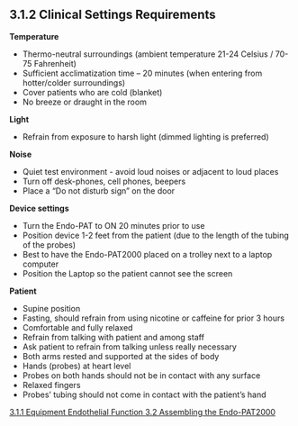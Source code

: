 ## 3.1.2 Clinical Settings Requirements

**Temperature**

* Thermo-neutral surroundings (ambient temperature 21-24 Celsius / 70-75 Fahrenheit)
* Sufficient acclimatization time – 20 minutes (when entering from hotter/colder
surroundings)
* Cover patients who are cold (blanket)
* No breeze or draught in the room

**Light**

* Refrain from exposure to harsh light (dimmed lighting is preferred)

**Noise**

* Quiet test environment - avoid loud noises or adjacent to loud places
* Turn off desk-phones, cell phones, beepers
* Place a “Do not disturb sign” on the door

**Device settings**

* Turn the Endo-PAT to ON 20 minutes prior to use
* Position device 1-2 feet from the patient (due to the length of the tubing of the probes)
* Best to have the Endo-PAT2000 placed on a trolley next to a laptop computer
* Position the Laptop so the patient cannot see the screen

**Patient**

* Supine position
* Fasting, should refrain from using nicotine or caffeine for prior 3 hours
* Comfortable and fully relaxed
* Refrain from talking with patient and among staff
* Ask patient to refrain from talking unless really necessary
* Both arms rested and supported at the sides of body
* Hands (probes) at heart level
* Probes on both hands should not be in contact with any surface
* Relaxed fingers
* Probes’ tubing should not come in contact with the patient’s hand


<div class="center">
<div class="btn-group">
  <a href=":pages_path:/manuals/endothelial-function/3-01-01-equipment.md" class="btn btn-default">
    <span class="glyphicon glyphicon-chevron-left"></span>
    3.1.1 Equipment
  </a>

  <a href=":pages_path:/manuals/endothelial-function" class="btn btn-default">
    <span class="glyphicon glyphicon-chevron-up"></span>
    Endothelial Function
  </a>

  <a href=":pages_path:/manuals/endothelial-function/3-02-00-assembling-endopat.md" class="btn btn-success">
    3.2 Assembling the Endo-PAT2000
    <span class="glyphicon glyphicon-chevron-right"></span>
  </a>
</div>
</div>
